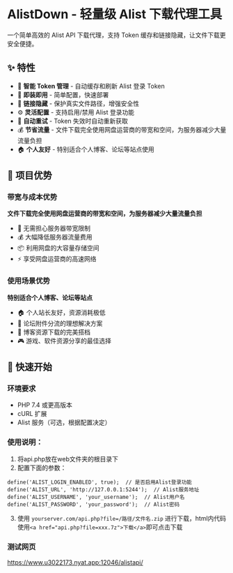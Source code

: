 # AlistDown - 轻量级 Alist 下载代理工具

一个简单高效的 Alist API 下载代理，支持 Token 缓存和链接隐藏，让文件下载更安全便捷。

## ✨ 特性
- 🔐 **智能 Token 管理** - 自动缓存和刷新 Alist 登录 Token
- 🚀 **即装即用** - 简单配置，快速部署
- 🔗 **链接隐藏** - 保护真实文件路径，增强安全性
- ⚙️ **灵活配置** - 支持启用/禁用 Alist 登录功能
- 🔄 **自动重试** - Token 失效时自动重新获取
- 💰 **节省流量** - 文件下载完全使用网盘运营商的带宽和空间，为服务器减少大量流量负担
- 🏠 **个人友好** - 特别适合个人博客、论坛等站点使用

## 🎯 项目优势
### 带宽与成本优势
**文件下载完全使用网盘运营商的带宽和空间，为服务器减少大量流量负担**
- 🚫 无需担心服务器带宽限制
- 💰 大幅降低服务器流量费用
- 📦 利用网盘的大容量存储空间
- ⚡ 享受网盘运营商的高速网络

### 使用场景优势
**特别适合个人博客、论坛等站点**
- 🏠 个人站长友好，资源消耗极低
- 💬 论坛附件分流的理想解决方案
- 📝 博客资源下载的完美搭档
- 🎮 游戏、软件资源分享的最佳选择

## 🚀 快速开始

### 环境要求

- PHP 7.4 或更高版本
- cURL 扩展
- Alist 服务（可选，根据配置决定）

### 使用说明：
1. 将api.php放在web文件夹的根目录下
2. 配置下面的参数：
``` // Alist配置参数
define('ALIST_LOGIN_ENABLED', true);  // 是否启用Alist登录功能
define('ALIST_URL', 'http://127.0.0.1:5244');  // Alist服务地址
define('ALIST_USERNAME', 'your_username');  // Alist用户名
define('ALIST_PASSWORD', 'your_password');  // Alist密码
```
3. 使用 `yourserver.com/api.php?file=/路径/文件名.zip` 进行下载，html内代码使用`<a href="api.php?file=xxx.7z">下载</a>`即可点击下载

### 测试网页
https://www.u3022173.nyat.app:12046/alistapi/

